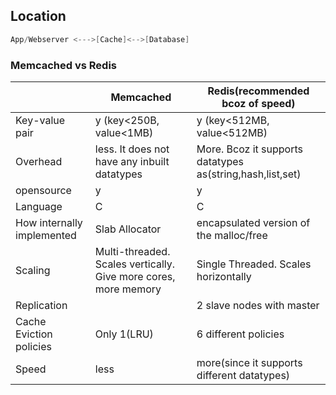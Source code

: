 ## Location
```c
App/Webserver <--->[Cache]<-->[Database]
```

### Memcached vs Redis
||Memcached|Redis(recommended bcoz of speed)|
|---|---|---|
|Key-value pair| y (key<250B, value<1MB)| y (key<512MB, value<512MB)|
|Overhead|less. It does not have any inbuilt datatypes|More. Bcoz it supports datatypes as(string,hash,list,set)|
|opensource | y | y |
|Language|C|C|
|How internally implemented|Slab Allocator|encapsulated version of the malloc/free|
|Scaling|Multi-threaded. Scales vertically. Give more cores, more memory|Single Threaded. Scales horizontally|
|Replication||2 slave nodes with master|
|Cache Eviction policies|Only 1(LRU)|6 different policies|
|Speed|less|more(since it supports different datatypes)|
